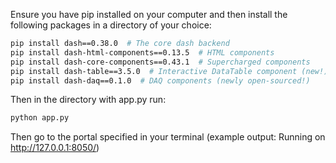Ensure you have pip installed on your computer and then install the following packages in a directory of your choice:

```bash
pip install dash==0.38.0  # The core dash backend
pip install dash-html-components==0.13.5  # HTML components
pip install dash-core-components==0.43.1  # Supercharged components
pip install dash-table==3.5.0  # Interactive DataTable component (new!)
pip install dash-daq==0.1.0  # DAQ components (newly open-sourced!)
```


Then in the directory with app.py run: 

```bash
python app.py
```

Then go to the portal specified in your terminal (example output: Running on http://127.0.0.1:8050/)